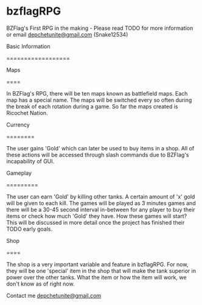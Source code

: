 bzflagRPG
=========

BZFlag's First RPG in the making - Please read TODO for more information or email depchetunite@gmail.com (Snake12534)

Basic Information

==================

Maps

====


In BZFlag's RPG, there will be ten maps known as battlefield maps. Each map has a special name. The maps
will be switched every so often during the break of each rotation during a game. So far the maps created
is Ricochet Nation.

Currency

========

The user gains 'Gold' which can later be used to buy items in a shop. All of these actions will be accessed
through slash commands due to BZFlag's incapability of GUI.

Gameplay

=========

The user can earn 'Gold' by killing other tanks. A certain amount of 'x' gold will be given to each kill. The
games will be played as 3 minutes games and there will be a 30-45 second interval in-between for any player
to buy their items or check how much 'Gold' they have. How these games will start? This will be discussed in more
detail once the project has finished their TODO early goals.

Shop

====

The shop is a very important variable and feature in bzflagRPG. For now, they will be one 'special' item in the shop
that will make the tank superior in power over the other tanks. What the item or how the item will work, we
don't know as of right now.

Contact me depchetunite@gmail.com

